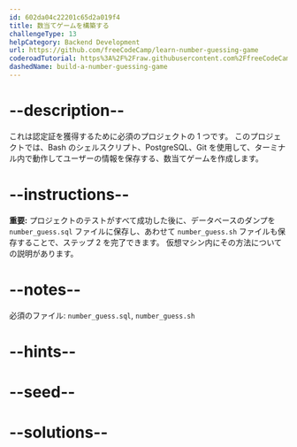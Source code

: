 ```yaml
---
id: 602da04c22201c65d2a019f4
title: 数当てゲームを構築する
challengeType: 13
helpCategory: Backend Development
url: https://github.com/freeCodeCamp/learn-number-guessing-game
coderoadTutorial: https%3A%2F%2Fraw.githubusercontent.com%2FfreeCodeCamp%2Flearn-number-guessing-game%2Fmain%2Ftutorial.json
dashedName: build-a-number-guessing-game
---
```


# --description--

これは認定証を獲得するために必須のプロジェクトの 1 つです。 このプロジェクトでは、Bash のシェルスクリプト、PostgreSQL、Git を使用して、ターミナル内で動作してユーザーの情報を保存する、数当てゲームを作成します。

# --instructions--

**重要:** プロジェクトのテストがすべて成功した後に、データベースのダンプを `number_guess.sql` ファイルに保存し、あわせて `number_guess.sh` ファイルも保存することで、ステップ 2 を完了できます。 仮想マシン内にその方法についての説明があります。

# --notes--

必須のファイル: `number_guess.sql`, `number_guess.sh`

# --hints--

# --seed--

# --solutions--
